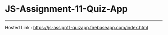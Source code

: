 # JS-Assignment-11-Quiz-App
-----------------------------
Hosted Link : https://js-assign11-quizapp.firebaseapp.com/index.html
